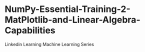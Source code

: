 # NumPy-Essential-Training-2-MatPlotlib-and-Linear-Algebra-Capabilities
Linkedin Learning Machine Learning Series
